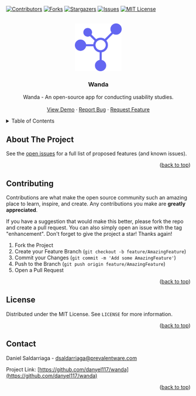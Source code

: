 <div id="top"></div>

[![Contributors][contributors-shield]][contributors-url]
[![Forks][forks-shield]][forks-url]
[![Stargazers][stars-shield]][stars-url]
[![Issues][issues-shield]][issues-url]
[![MIT License][license-shield]][license-url]

<!-- PROJECT LOGO -->
<br />
<div align="center">
  <a href="https://github.com/danyel117/wanda">
    <img src="https://github.com/danyel117/wanda/blob/main/public/img/logo-no-text.png?raw=true" alt="Logo" height="130">
  </a>

<h3 align="center">Wanda</h3>

  <p align="center">
    Wanda - An open-source app for conducting usability studies.
    <br />
    <br />
    <a href="https://www.ux-wanda.com/">View Demo</a>
    ·
    <a href="https://github.com/danyel117/wanda/issues">Report Bug</a>
    ·
    <a href="https://github.com/danyel117/wanda/issues">Request Feature</a>
  </p>
</div>

<!-- TABLE OF CONTENTS -->
<details>
  <summary>Table of Contents</summary>
  <ol>
    <li>
      <a href="#about-the-project">About The Project</a>
      <ul>
        <li><a href="#built-with">Built With</a></li>
      </ul>
    </li>
    <li>
      <a href="#getting-started">Getting Started</a>
      <ul>
        <li><a href="#prerequisites">Prerequisites</a></li>
        <li><a href="#installation">Installation</a></li>
      </ul>
    </li>
    <li><a href="#usage">Usage</a></li>
    <li><a href="#roadmap">Roadmap</a></li>
    <li><a href="#contributing">Contributing</a></li>
    <li><a href="#license">License</a></li>
    <li><a href="#contact">Contact</a></li>
    <li><a href="#acknowledgments">Acknowledgments</a></li>
  </ol>
</details>

<!-- ABOUT THE PROJECT -->

## About The Project

See the [open issues](https://github.com/danyel117/wanda/issues) for a full list of proposed features (and known issues).

<p align="right">(<a href="#top">back to top</a>)</p>

<!-- CONTRIBUTING -->

## Contributing

Contributions are what make the open source community such an amazing place to learn, inspire, and create. Any contributions you make are **greatly appreciated**.

If you have a suggestion that would make this better, please fork the repo and create a pull request. You can also simply open an issue with the tag "enhancement".
Don't forget to give the project a star! Thanks again!

1. Fork the Project
2. Create your Feature Branch (`git checkout -b feature/AmazingFeature`)
3. Commit your Changes (`git commit -m 'Add some AmazingFeature'`)
4. Push to the Branch (`git push origin feature/AmazingFeature`)
5. Open a Pull Request

<p align="right">(<a href="#top">back to top</a>)</p>

<!-- LICENSE -->

## License

Distributed under the MIT License. See `LICENSE` for more information.

<p align="right">(<a href="#top">back to top</a>)</p>

<!-- CONTACT -->

## Contact

Daniel Saldarriaga - dsaldarriaga@prevalentware.com

Project Link: [https://github.com/danyel117/wanda](https://github.com/danyel117/wanda)

<p align="right">(<a href="#top">back to top</a>)</p>

<!-- MARKDOWN LINKS & IMAGES -->
<!-- https://www.markdownguide.org/basic-syntax/#reference-style-links -->

[contributors-shield]: https://img.shields.io/github/contributors/danyel117/wanda.svg?style=for-the-badge
[contributors-url]: https://github.com/danyel117/wanda/graphs/contributors
[forks-shield]: https://img.shields.io/github/forks/danyel117/wanda.svg?style=for-the-badge
[forks-url]: https://github.com/danyel117/wanda/network/members
[stars-shield]: https://img.shields.io/github/stars/danyel117/wanda.svg?style=for-the-badge
[stars-url]: https://github.com/danyel117/wanda/stargazers
[issues-shield]: https://img.shields.io/github/issues/danyel117/wanda.svg?style=for-the-badge
[issues-url]: https://github.com/danyel117/wanda/issues
[license-shield]: https://img.shields.io/badge/License-MIT-yellow.svg
[license-url]: https://github.com/danyel117/wanda/blob/main/LICENSE
[linkedin-shield]: https://img.shields.io/badge/-LinkedIn-black.svg?style=for-the-badge&logo=linkedin&colorB=555
[linkedin-url]: https://linkedin.com/in/linkedin_username
[product-screenshot]: https://github.com/danyel117/wanda/blob/main/images/sus.png?raw=true
[react.js]: https://img.shields.io/badge/React-20232A?style=for-the-badge&logo=react&logoColor=61DAFB
[react-url]: https://reactjs.org/
